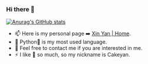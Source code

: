 ### Hi there 👋

[![Anurag's GitHub stats](https://github-readme-stats.vercel.app/api?username=Cakeyan&hide=prs,issues&count_private=true)](https://github.com/anuraghazra/github-readme-stats)

- 📫 Here is my personal page ➡️ [Xin Yan | Home]([cakeyan.github.io](https://cakeyan.github.io/)).
- 💬 Python🐍 is my most used language.
- 🤔 Feel free to contact me if you are interested in me.
- ⚡ I like 🍰 so much, so my nickname is Cakeyan. 

<!--

[![Top Langs](https://github-readme-stats.vercel.app/api/top-langs/?username=Cakeyan&layout=compact)](https://github.com/anuraghazra/github-readme-stats)

-->


<!--
**Cakeyan/Cakeyan** is a ✨ _special_ ✨ repository because its `README.md` (this file) appears on your GitHub profile.

Here are some ideas to get you started:

- 🔭 I’m currently working on ...
- 🌱 I’m currently learning ...
- 👯 I’m looking to collaborate on ...
- 🤔 I’m looking for help with ...
- 💬 Ask me about ...
- 📫 How to reach me: ...
- 😄 Pronouns: ...
- ⚡ Fun fact: ...
-->
